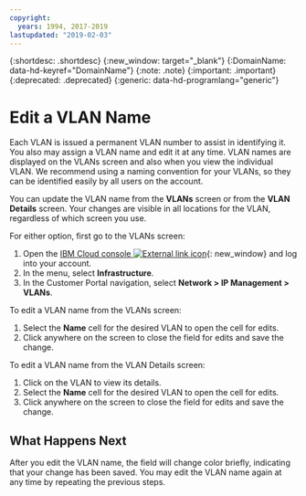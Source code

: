 ```yaml
---
copyright:
  years: 1994, 2017-2019
lastupdated: "2019-02-03"
---
```


{:shortdesc: .shortdesc}
{:new_window: target="_blank"}
{:DomainName: data-hd-keyref="DomainName"}
{:note: .note}
{:important: .important}
{:deprecated: .deprecated}
{:generic: data-hd-programlang="generic"}

# Edit a VLAN Name

Each VLAN is issued a permanent VLAN number to assist in identifying it. You also may assign a VLAN name and edit it at any time. VLAN names are displayed on the VLANs screen and also when you view the individual VLAN. We recommend using a naming convention for your VLANs, so they can be identified easily by all users on the account.

You can update the VLAN name from the **VLANs** screen or from the **VLAN Details** screen. Your changes are visible in all locations for the VLAN, regardless of which screen you use.

For either option, first go to the VLANs screen:

1. Open the [IBM Cloud console ![External link icon](../../icons/launch-glyph.svg "External link icon")](https://{DomainName}/){: new_window} and log into your account.
2. In the menu, select **Infrastructure**.
3. In the Customer Portal navigation, select **Network > IP Management > VLANs**.

To edit a VLAN name from the VLANs screen:

1. Select the **Name** cell for the desired VLAN to open the cell for edits.
2. Click anywhere on the screen to close the field for edits and save the change.

To edit a VLAN name from the VLAN Details screen:

1. Click on the VLAN to view its details.
2. Select the **Name** cell for the desired VLAN to open the cell for edits.
3. Click anywhere on the screen to close the field for edits and save the change.

## What Happens Next
After you edit the VLAN name, the field will change color briefly, indicating that your change has been saved. You may edit the VLAN name again at any time by repeating the previous steps.
